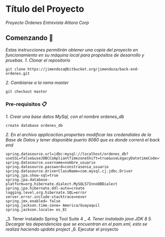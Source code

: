 # Título del Proyecto

_Proyecto Órdenes Entrevista Altiora Corp_

## Comenzando 🚀

_Estas instrucciones permitirán obtener una copia del proyecto en funcionamiento en su máquina local para propósitos de desarrollo y pruebas._
_1. Clonar el repositorio_
```
git clone https://jimendoza@bitbucket.org/jimendoza/back-end-ordenes.git
```
_2. Cambiarse a la rama master_
```
git checkout master
```
### Pre-requisitos 📋

_1. Crear una base datos MySql, con el nombre ordenes_db_

```
create database ordenes_db
```
_2. En el archivo applicaction.properties modificar las credendiales de la Base de Datos y tener disponible puerto 8080 que es donde correrá el back end_
```
spring.datasource.url=jdbc:mysql://localhost/ordenes_db?useSSL=false&useJDBCCompliantTimezoneShift=true&useLegacyDatetimeCode=false&serverTimezone=UTC
spring.datasource.username=nombre_usuario
spring.datasource.password=constrasenia_usuario
spring.datasource.driverClassName=com.mysql.cj.jdbc.Driver
spring.jpa.show-sql=true
spring.jpa.database-platform=org.hibernate.dialect.MySQL57InnoDBDialect
spring.jpa.hibernate.ddl-auto=create
logging.level.org.hibernate.SQL=error
server.error.include-stacktrace=never
spring.jmx.enabled= false
spring.jackson.time-zone= America/Guayaquil
spring.jackson.locale= es_EC
```
_3. Tener instalado Spring Tool Suite 4 _
_4. Tener instalado java JDK 8_
_5. Decargar las dependencias que se encuentran en el pom.xml, esto se realiza haciendo update project_
_6. Ejecutar el proyecto
